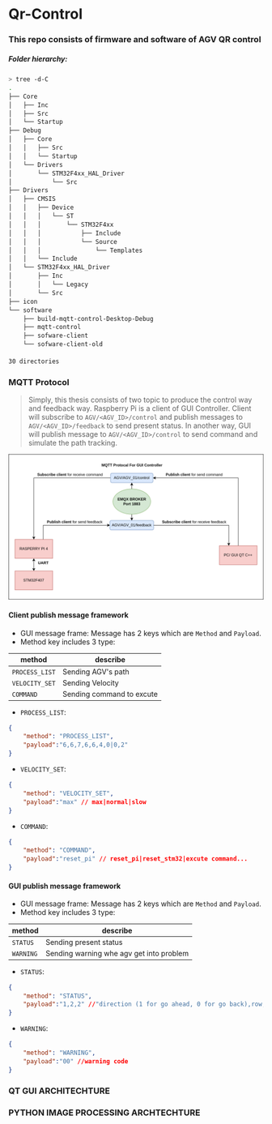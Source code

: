 # Qr-Control

### This repo consists of firmware and software of AGV QR control

##### Folder hierarchy:

```bash
> tree -d-C
.
├── Core
│   ├── Inc
│   ├── Src
│   └── Startup
├── Debug
│   ├── Core
│   │   ├── Src
│   │   └── Startup
│   └── Drivers
│       └── STM32F4xx_HAL_Driver
│           └── Src
├── Drivers
│   ├── CMSIS
│   │   ├── Device
│   │   │   └── ST
│   │   │       └── STM32F4xx
│   │   │           ├── Include
│   │   │           └── Source
│   │   │               └── Templates
│   │   └── Include
│   └── STM32F4xx_HAL_Driver
│       ├── Inc
│       │   └── Legacy
│       └── Src
├── icon
└── software
    ├── build-mqtt-control-Desktop-Debug
    ├── mqtt-control
    ├── sofware-client
    └── sofware-client-old

30 directories
```

### MQTT Protocol
> Simply, this thesis consists of two topic to produce the control way and feedback way. Raspberry Pi is a client of GUI Controller. Client will subscribe to `AGV/<AGV_ID>/control`  and publish messages to `AGV/<AGV_ID>/feedback` to send present status. In another way, GUI will publish message to `AGV/<AGV_ID>/control` to send command and simulate the path tracking.

<div align=center>

![Framework.png](image%2FFramework.png)

</div>


#### Client publish message framework
- GUI message frame: Message has 2 keys which are `Method` and `Payload`.
- Method key includes 3 type:

| method            |  describe                  | 
|---                |---                         |
| `PROCESS_LIST`    |Sending AGV's path          |      
| `VELOCITY_SET`    |Sending Velocity            |
| `COMMAND`         |Sending command to excute   |  

- `PROCESS_LIST`:
```json
{
    "method": "PROCESS_LIST",
    "payload":"6,6,7,6,6,4,0|0,2"
}
```
- `VELOCITY_SET`:
```json
{
    "method": "VELOCITY_SET",
    "payload":"max" // max|normal|slow
}
```
- `COMMAND`:
```json
{
    "method": "COMMAND",
    "payload":"reset_pi" // reset_pi|reset_stm32|excute command...
}
```
#### GUI publish message framework

- GUI message frame: Message has 2 keys which are `Method` and `Payload`.
- Method key includes 3 type:

| method            |  describe                                | 
|---                |---                                       |
| `STATUS`          |Sending present status                    |      
| `WARNING`         |Sending warning whe agv get into problem  |


- `STATUS`:
```json
{
    "method": "STATUS",
    "payload":"1,2,2" //"direction (1 for go ahead, 0 for go back),row,column"
}
```
- `WARNING`:
```json
{
    "method": "WARNING",
    "payload":"00" //warning code
}
```


### QT GUI ARCHITECHTURE


### PYTHON IMAGE PROCESSING ARCHTECHTURE